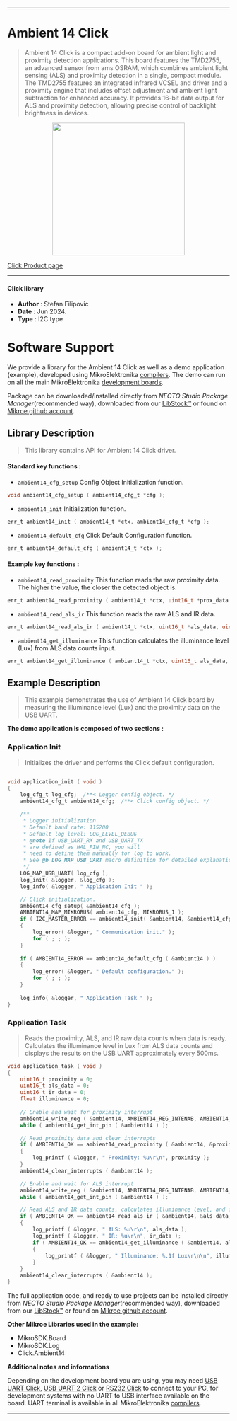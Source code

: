 
---
# Ambient 14 Click

> Ambient 14 Click is a compact add-on board for ambient light and proximity detection applications. This board features the TMD2755, an advanced sensor from ams OSRAM, which combines ambient light sensing (ALS) and proximity detection in a single, compact module. The TMD2755 features an integrated infrared VCSEL and driver and a proximity engine that includes offset adjustment and ambient light subtraction for enhanced accuracy. It provides 16-bit data output for ALS and proximity detection, allowing precise control of backlight brightness in devices.

<p align="center">
  <img src="https://download.mikroe.com/images/click_for_ide/ambient14_click.png" height=300px>
</p>

[Click Product page](https://www.mikroe.com/ambient-14-click)

---


#### Click library

- **Author**        : Stefan Filipovic
- **Date**          : Jun 2024.
- **Type**          : I2C type


# Software Support

We provide a library for the Ambient 14 Click
as well as a demo application (example), developed using MikroElektronika
[compilers](https://www.mikroe.com/necto-studio).
The demo can run on all the main MikroElektronika [development boards](https://www.mikroe.com/development-boards).

Package can be downloaded/installed directly from *NECTO Studio Package Manager*(recommended way), downloaded from our [LibStock&trade;](https://libstock.mikroe.com) or found on [Mikroe github account](https://github.com/MikroElektronika/mikrosdk_click_v2/tree/master/clicks).

## Library Description

> This library contains API for Ambient 14 Click driver.

#### Standard key functions :

- `ambient14_cfg_setup` Config Object Initialization function.
```c
void ambient14_cfg_setup ( ambient14_cfg_t *cfg );
```

- `ambient14_init` Initialization function.
```c
err_t ambient14_init ( ambient14_t *ctx, ambient14_cfg_t *cfg );
```

- `ambient14_default_cfg` Click Default Configuration function.
```c
err_t ambient14_default_cfg ( ambient14_t *ctx );
```

#### Example key functions :

- `ambient14_read_proximity` This function reads the raw proximity data. The higher the value, the closer the detected object is.
```c
err_t ambient14_read_proximity ( ambient14_t *ctx, uint16_t *prox_data );
```

- `ambient14_read_als_ir` This function reads the raw ALS and IR data.
```c
err_t ambient14_read_als_ir ( ambient14_t *ctx, uint16_t *als_data, uint16_t *ir_data );
```

- `ambient14_get_illuminance` This function calculates the illuminance level (Lux) from ALS data counts input.
```c
err_t ambient14_get_illuminance ( ambient14_t *ctx, uint16_t als_data, float *illuminance );
```

## Example Description

> This example demonstrates the use of Ambient 14 Click board by measuring the illuminance level (Lux) and the proximity data on the USB UART.

**The demo application is composed of two sections :**

### Application Init

> Initializes the driver and performs the Click default configuration.

```c

void application_init ( void )
{
    log_cfg_t log_cfg;  /**< Logger config object. */
    ambient14_cfg_t ambient14_cfg;  /**< Click config object. */

    /** 
     * Logger initialization.
     * Default baud rate: 115200
     * Default log level: LOG_LEVEL_DEBUG
     * @note If USB_UART_RX and USB_UART_TX 
     * are defined as HAL_PIN_NC, you will 
     * need to define them manually for log to work. 
     * See @b LOG_MAP_USB_UART macro definition for detailed explanation.
     */
    LOG_MAP_USB_UART( log_cfg );
    log_init( &logger, &log_cfg );
    log_info( &logger, " Application Init " );

    // Click initialization.
    ambient14_cfg_setup( &ambient14_cfg );
    AMBIENT14_MAP_MIKROBUS( ambient14_cfg, MIKROBUS_1 );
    if ( I2C_MASTER_ERROR == ambient14_init( &ambient14, &ambient14_cfg ) ) 
    {
        log_error( &logger, " Communication init." );
        for ( ; ; );
    }
    
    if ( AMBIENT14_ERROR == ambient14_default_cfg ( &ambient14 ) )
    {
        log_error( &logger, " Default configuration." );
        for ( ; ; );
    }
    
    log_info( &logger, " Application Task " );
}

```

### Application Task

> Reads the proximity, ALS, and IR raw data counts when data is ready.
Calculates the illuminance level in Lux from ALS data counts and displays the results on the USB UART approximately every 500ms.

```c
void application_task ( void )
{
    uint16_t proximity = 0;
    uint16_t als_data = 0;
    uint16_t ir_data = 0;
    float illuminance = 0;
    
    // Enable and wait for proximity interrupt
    ambient14_write_reg ( &ambient14, AMBIENT14_REG_INTENAB, AMBIENT14_INTENAB_PIEN );
    while ( ambient14_get_int_pin ( &ambient14 ) );

    // Read proximity data and clear interrupts
    if ( AMBIENT14_OK == ambient14_read_proximity ( &ambient14, &proximity ) )
    {
        log_printf ( &logger, " Proximity: %u\r\n", proximity );
    }
    ambient14_clear_interrupts ( &ambient14 );

    // Enable and wait for ALS interrupt
    ambient14_write_reg ( &ambient14, AMBIENT14_REG_INTENAB, AMBIENT14_INTENAB_AIEN );
    while ( ambient14_get_int_pin ( &ambient14 ) );

    // Read ALS and IR data counts, calculates illuminance level, and clear interrupts
    if ( AMBIENT14_OK == ambient14_read_als_ir ( &ambient14, &als_data, &ir_data ) )
    {
        log_printf ( &logger, " ALS: %u\r\n", als_data );
        log_printf ( &logger, " IR: %u\r\n", ir_data );
        if ( AMBIENT14_OK == ambient14_get_illuminance ( &ambient14, als_data, &illuminance ) )
        {
            log_printf ( &logger, " Illuminance: %.1f Lux\r\n\n", illuminance );
        }
    }
    ambient14_clear_interrupts ( &ambient14 );
}
```

The full application code, and ready to use projects can be installed directly from *NECTO Studio Package Manager*(recommended way), downloaded from our [LibStock&trade;](https://libstock.mikroe.com) or found on [Mikroe github account](https://github.com/MikroElektronika/mikrosdk_click_v2/tree/master/clicks).

**Other Mikroe Libraries used in the example:**

- MikroSDK.Board
- MikroSDK.Log
- Click.Ambient14

**Additional notes and informations**

Depending on the development board you are using, you may need
[USB UART Click](https://www.mikroe.com/usb-uart-click),
[USB UART 2 Click](https://www.mikroe.com/usb-uart-2-click) or
[RS232 Click](https://www.mikroe.com/rs232-click) to connect to your PC, for
development systems with no UART to USB interface available on the board. UART
terminal is available in all MikroElektronika
[compilers](https://shop.mikroe.com/compilers).

---
